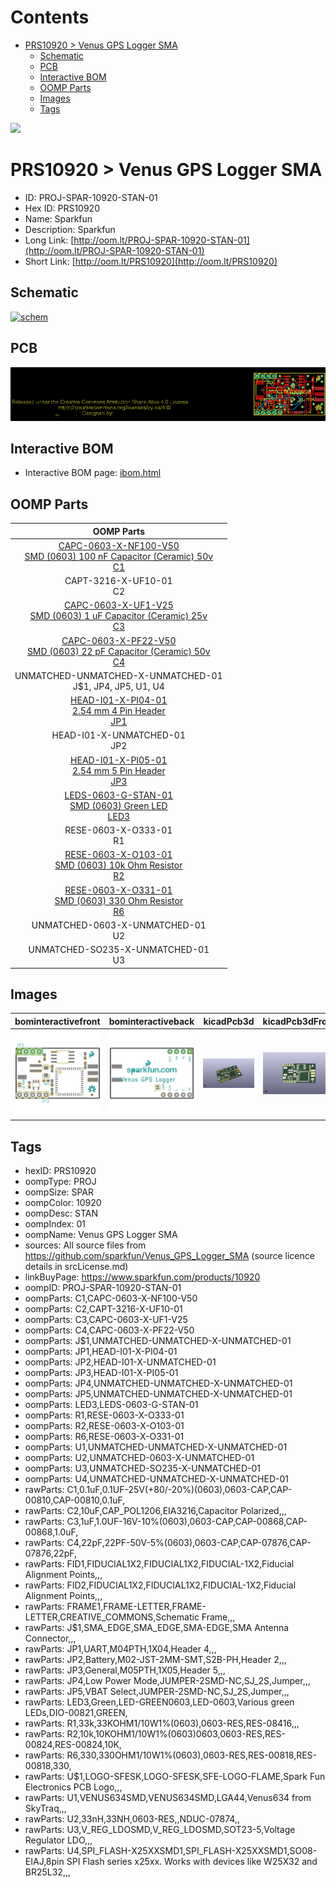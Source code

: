 



Contents
========

* [PRS10920 > Venus GPS Logger SMA](#prs10920--venus-gps-logger-sma)
	* [Schematic](#schematic)
	* [PCB](#pcb)
	* [Interactive BOM](#interactive-bom)
	* [OOMP Parts](#oomp-parts)
	* [Images](#images)
	* [Tags](#tags)
  
![][im]
# PRS10920 > Venus GPS Logger SMA

- ID: PROJ-SPAR-10920-STAN-01
- Hex ID: PRS10920
- Name: Sparkfun
- Description: Sparkfun
- Long Link: [http://oom.lt/PROJ-SPAR-10920-STAN-01](http://oom.lt/PROJ-SPAR-10920-STAN-01)
- Short Link: [http://oom.lt/PRS10920](http://oom.lt/PRS10920)

## Schematic
  
[![schem](eagleSchemImage.png)](eagleSchemImage.png)
## PCB
  
[![pcb](eagleImage.png)](eagleImage.png)
## Interactive BOM

- Interactive BOM page: [ibom.html](https://htmlpreview.github.io/?https://github.com/oomlout/oomlout_OOMP_projects/blob/main/PROJ-SPAR-10920-STAN-01/kicad/bom/ibom.html)

## OOMP Parts
  

|OOMP Parts|
| :---: |
|[CAPC-0603-X-NF100-V50<br> SMD (0603) 100 nF Capacitor (Ceramic) 50v<br> C1](https://github.com/oomlout/oomlout_OOMP_parts/tree/main/CAPC-0603-X-NF100-V50/)|
|CAPT-3216-X-UF10-01<BR>C2|
|[CAPC-0603-X-UF1-V25<br> SMD (0603) 1 uF Capacitor (Ceramic) 25v<br> C3](https://github.com/oomlout/oomlout_OOMP_parts/tree/main/CAPC-0603-X-UF1-V25/)|
|[CAPC-0603-X-PF22-V50<br> SMD (0603) 22 pF Capacitor (Ceramic) 50v<br> C4](https://github.com/oomlout/oomlout_OOMP_parts/tree/main/CAPC-0603-X-PF22-V50/)|
|UNMATCHED-UNMATCHED-X-UNMATCHED-01<BR>J$1, JP4, JP5, U1, U4|
|[HEAD-I01-X-PI04-01<br> 2.54 mm 4 Pin Header<br> JP1](https://github.com/oomlout/oomlout_OOMP_parts/tree/main/HEAD-I01-X-PI04-01/)|
|HEAD-I01-X-UNMATCHED-01<BR>JP2|
|[HEAD-I01-X-PI05-01<br> 2.54 mm 5 Pin Header<br> JP3](https://github.com/oomlout/oomlout_OOMP_parts/tree/main/HEAD-I01-X-PI05-01/)|
|[LEDS-0603-G-STAN-01<br> SMD (0603) Green LED<br> LED3](https://github.com/oomlout/oomlout_OOMP_parts/tree/main/LEDS-0603-G-STAN-01/)|
|RESE-0603-X-O333-01<BR>R1|
|[RESE-0603-X-O103-01<br> SMD (0603) 10k Ohm Resistor<br> R2](https://github.com/oomlout/oomlout_OOMP_parts/tree/main/RESE-0603-X-O103-01/)|
|[RESE-0603-X-O331-01<br> SMD (0603) 330 Ohm Resistor<br> R6](https://github.com/oomlout/oomlout_OOMP_parts/tree/main/RESE-0603-X-O331-01/)|
|UNMATCHED-0603-X-UNMATCHED-01<BR>U2|
|UNMATCHED-SO235-X-UNMATCHED-01<BR>U3|

## Images
  
  

|bominteractivefront|bominteractiveback|kicadPcb3d|kicadPcb3dFront|kicadPcb3dBack|eagleImage|eagleSchemImage|pcbdraw|pcbdrawback|
| :---: | :---: | :---: | :---: | :---: | :---: | :---: | :---: | :---: |
|[![bominteractivefront](bomFront_140.png)](bomFront.png)|[![bominteractiveback](bomBack_140.png)](bomBack.png)|[![kicadPcb3d](kicadPcb3d_140.png)](kicadPcb3d.png)|[![kicadPcb3dFront](kicadPcb3dFront_140.png)](kicadPcb3dFront.png)|[![kicadPcb3dBack](kicadPcb3dBack_140.png)](kicadPcb3dBack.png)|[![eagleImage](eagleImage_140.png)](eagleImage.png)|[![eagleSchemImage](eagleSchemImage_140.png)](eagleSchemImage.png)|[![pcbdraw](pcbdraw_140.png)](pcbdraw.png)|[![pcbdrawback](pcbdrawBack_140.png)](pcbdrawBack.png)|

## Tags

- hexID: PRS10920
- oompType: PROJ
- oompSize: SPAR
- oompColor: 10920
- oompDesc: STAN
- oompIndex: 01
- oompName: Venus GPS Logger SMA
- sources: All source files from https://github.com/sparkfun/Venus_GPS_Logger_SMA (source licence details in srcLicense.md)
- linkBuyPage: https://www.sparkfun.com/products/10920
- oompID: PROJ-SPAR-10920-STAN-01
- oompParts: C1,CAPC-0603-X-NF100-V50
- oompParts: C2,CAPT-3216-X-UF10-01
- oompParts: C3,CAPC-0603-X-UF1-V25
- oompParts: C4,CAPC-0603-X-PF22-V50
- oompParts: J$1,UNMATCHED-UNMATCHED-X-UNMATCHED-01
- oompParts: JP1,HEAD-I01-X-PI04-01
- oompParts: JP2,HEAD-I01-X-UNMATCHED-01
- oompParts: JP3,HEAD-I01-X-PI05-01
- oompParts: JP4,UNMATCHED-UNMATCHED-X-UNMATCHED-01
- oompParts: JP5,UNMATCHED-UNMATCHED-X-UNMATCHED-01
- oompParts: LED3,LEDS-0603-G-STAN-01
- oompParts: R1,RESE-0603-X-O333-01
- oompParts: R2,RESE-0603-X-O103-01
- oompParts: R6,RESE-0603-X-O331-01
- oompParts: U1,UNMATCHED-UNMATCHED-X-UNMATCHED-01
- oompParts: U2,UNMATCHED-0603-X-UNMATCHED-01
- oompParts: U3,UNMATCHED-SO235-X-UNMATCHED-01
- oompParts: U4,UNMATCHED-UNMATCHED-X-UNMATCHED-01
- rawParts: C1,0.1uF,0.1UF-25V(+80/-20%)(0603),0603-CAP,CAP-00810,CAP-00810,0.1uF,
- rawParts: C2,10uF,CAP_POL1206,EIA3216,Capacitor Polarized,,,
- rawParts: C3,1uF,1.0UF-16V-10%(0603),0603-CAP,CAP-00868,CAP-00868,1.0uF,
- rawParts: C4,22pF,22PF-50V-5%(0603),0603-CAP,CAP-07876,CAP-07876,22pF,
- rawParts: FID1,FIDUCIAL1X2,FIDUCIAL1X2,FIDUCIAL-1X2,Fiducial Alignment Points,,,
- rawParts: FID2,FIDUCIAL1X2,FIDUCIAL1X2,FIDUCIAL-1X2,Fiducial Alignment Points,,,
- rawParts: FRAME1,FRAME-LETTER,FRAME-LETTER,CREATIVE_COMMONS,Schematic Frame,,,
- rawParts: J$1,SMA_EDGE,SMA_EDGE,SMA-EDGE,SMA Antenna Connector,,,
- rawParts: JP1,UART,M04PTH,1X04,Header 4,,,
- rawParts: JP2,Battery,M02-JST-2MM-SMT,S2B-PH,Header 2,,,
- rawParts: JP3,General,M05PTH,1X05,Header 5,,,
- rawParts: JP4,Low Power Mode,JUMPER-2SMD-NC,SJ_2S,Jumper,,,
- rawParts: JP5,VBAT Select,JUMPER-2SMD-NC,SJ_2S,Jumper,,,
- rawParts: LED3,Green,LED-GREEN0603,LED-0603,Various green LEDs,DIO-00821,GREEN,
- rawParts: R1,33k,33KOHM1/10W1%(0603),0603-RES,RES-08416,,,
- rawParts: R2,10k,10KOHM1/10W1%(0603)0603,0603-RES,RES-00824,RES-00824,10K,
- rawParts: R6,330,330OHM1/10W1%(0603),0603-RES,RES-00818,RES-00818,330,
- rawParts: U$1,LOGO-SFESK,LOGO-SFESK,SFE-LOGO-FLAME,Spark Fun Electronics PCB Logo,,,
- rawParts: U1,VENUS634SMD,VENUS634SMD,LGA44,Venus634 from SkyTraq,,,
- rawParts: U2,33nH,33NH,0603-RES,,NDUC-07874,,
- rawParts: U3,V_REG_LDOSMD,V_REG_LDOSMD,SOT23-5,Voltage Regulator LDO,,,
- rawParts: U4,SPI_FLASH-X25XXSMD1,SPI_FLASH-X25XXSMD1,SO08-EIAJ,8pin SPI Flash series x25xx. Works with devices like W25X32 and BR25L32,,,



[im]: kicadPcb3d_450.png
